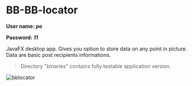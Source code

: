 # BB-BB-locator

**User name: _po_**

**Password: _11_**

JavaFX desktop app.
Gives you option to store data on any point in picture. Data are basic post recipients informations.

>Directory "binaries" contains fully testable application version.

![bblocator](https://user-images.githubusercontent.com/17111166/42420958-de9ea3ae-82cd-11e8-8f1c-e18f12690892.PNG)
